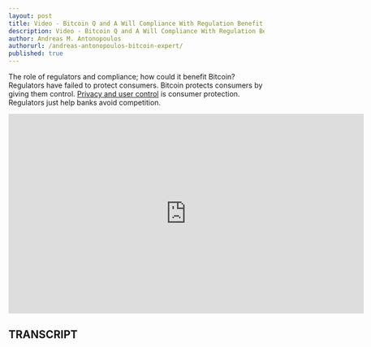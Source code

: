 ```yaml
---
layout: post
title: Video - Bitcoin Q and A Will Compliance With Regulation Benefit Bitcoin
description: Video - Bitcoin Q and A Will Compliance With Regulation Benefit Bitcoin
author: Andreas M. Antonopoulos
authorurl: /andreas-antonopoulos-bitcoin-expert/
published: true
---
```


<p>The role of regulators and compliance; how could it benefit Bitcoin? Regulators have failed to protect consumers. Bitcoin protects consumers by giving them control. <a href="/video-bitcoin-money-as-language/">Privacy and user control</a> is consumer protection. Regulators just help banks avoid competition.</p>

<center><iframe width="700" height="394" src="https://www.youtube.com/embed/QpVmt3ufdrs?list=PLPQwGV1aLnTsHvzevl9BAUlfsfwFfU7aP" frameborder="0" allowfullscreen></iframe></center>

<h2>TRANSCRIPT</h2>
